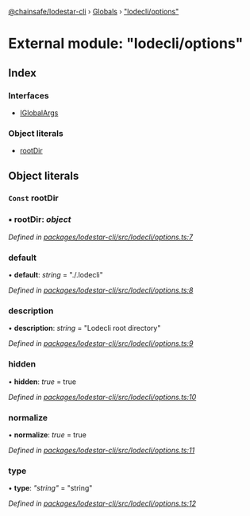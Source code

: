 [@chainsafe/lodestar-cli](../README.md) › [Globals](../globals.md) › ["lodecli/options"](_lodecli_options_.md)

# External module: "lodecli/options"

## Index

### Interfaces

* [IGlobalArgs](../interfaces/_lodecli_options_.iglobalargs.md)

### Object literals

* [rootDir](_lodecli_options_.md#const-rootdir)

## Object literals

### `Const` rootDir

### ▪ **rootDir**: *object*

*Defined in [packages/lodestar-cli/src/lodecli/options.ts:7](https://github.com/ChainSafe/lodestar/blob/2143d4cb6/packages/lodestar-cli/src/lodecli/options.ts#L7)*

###  default

• **default**: *string* = "./.lodecli"

*Defined in [packages/lodestar-cli/src/lodecli/options.ts:8](https://github.com/ChainSafe/lodestar/blob/2143d4cb6/packages/lodestar-cli/src/lodecli/options.ts#L8)*

###  description

• **description**: *string* = "Lodecli root directory"

*Defined in [packages/lodestar-cli/src/lodecli/options.ts:9](https://github.com/ChainSafe/lodestar/blob/2143d4cb6/packages/lodestar-cli/src/lodecli/options.ts#L9)*

###  hidden

• **hidden**: *true* = true

*Defined in [packages/lodestar-cli/src/lodecli/options.ts:10](https://github.com/ChainSafe/lodestar/blob/2143d4cb6/packages/lodestar-cli/src/lodecli/options.ts#L10)*

###  normalize

• **normalize**: *true* = true

*Defined in [packages/lodestar-cli/src/lodecli/options.ts:11](https://github.com/ChainSafe/lodestar/blob/2143d4cb6/packages/lodestar-cli/src/lodecli/options.ts#L11)*

###  type

• **type**: *"string"* = "string"

*Defined in [packages/lodestar-cli/src/lodecli/options.ts:12](https://github.com/ChainSafe/lodestar/blob/2143d4cb6/packages/lodestar-cli/src/lodecli/options.ts#L12)*
